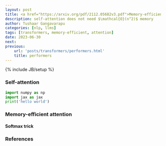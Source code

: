 ```yaml
---
layout: post
title: <a href="https://arxiv.org/pdf/2112.05682v3.pdf">Memory-efficient attention</a>
description: self-attention does not need $\mathcal{O}(n^2)$ memory
author: Tushaar Gangavarapu
categories: [nlp, llms]
tags: [transformers, memory-efficient, attention]
date: 2023-06-30
next:
previous: 
    url: 'posts/transformers/performers.html'
    title: performers
---
```

{% include JB/setup %}

### Self-attention

```python
import numpy as np
import jax as jax
print('hello world')
```

### Memory-efficient attention

#### Softmax trick

### References
